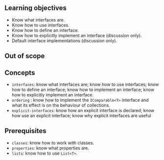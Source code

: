 ## Learning objectives

- Know what interfaces are.
- Know how to use interfaces.
- Know how to define an interface.
- Know how to explicitly implement an interface (discussion only).
- Default interface implementations (discussion only).

## Out of scope

## Concepts

- `interfaces`: know what interfaces are; know how to use interfaces; know how to define an interface; know how to implement an interface; know how to explicitly implement an interface.
- `ordering` : know how to implement the `IComparable<T>` interface and what its effect is on the behaviour of collections.
- `explicit-interfaces`: know how an explicit interface is declared; know how use an explicit interface; know why explicit interfaces are useful

## Prerequisites

- `classes`: know how to work with classes.
- `properties`: know what properties are.
- `lists`: know how to use `List<T>`.
